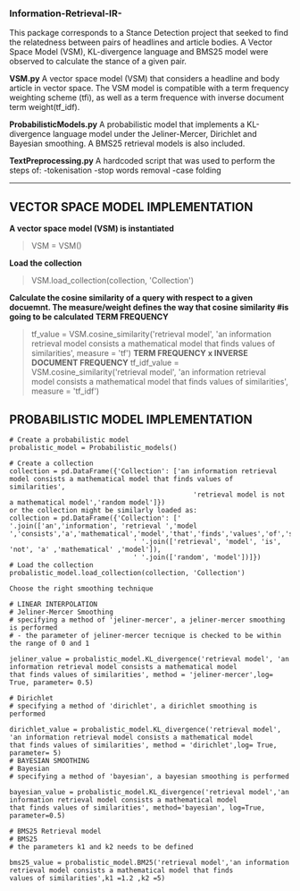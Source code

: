 ### Information-Retrieval-IR-
This package corresponds to a Stance Detection project that seeked to find the relatedness between pairs of headlines and article bodies. A Vector Space Model (VSM), KL-divergence language and BMS25 model were observed to calculate the stance of a given pair. 

**VSM.py**
A vector space model (VSM) that considers a headline and body article in vector space. The VSM model is compatible with a term frequency weighting scheme (tfi), as well as a term frequence with inverse document term weight(tf_idf).

**ProbabilisticModels.py**
A probabilistic model that implements a KL-divergence language model under the Jeliner-Mercer, Dirichlet and Bayesian smoothing. A BMS25 retrieval models is also included.

**TextPreprocessing.py**
 A hardcoded script that was used to perform the steps of: 
 -tokenisation
 -stop words removal
 -case folding
 
 ----------------------------------------------------------------------------------------------------------------------------------

VECTOR SPACE MODEL IMPLEMENTATION
----------------------------------

__A vector space model (VSM) is instantiated__
>VSM = VSM()

__Load the collection__   
>VSM.load_collection(collection, 'Collection')

__Calculate the cosine similarity of a query with respect to a given docuemnt. The measure/weight defines the way that  cosine similarity #is going to be calculated__
**TERM FREQUENCY**
>tf_value = VSM.cosine_similarity('retrieval model', 'an information retrieval model consists a mathematical model that finds values  of similarities', measure = 'tf')
**TERM FREQUENCY x INVERSE DOCUMENT FREQUENCY**
>tf_idf_value = VSM.cosine_similarity('retrieval model', 'an information retrieval model consists a mathematical model that finds values of similarities', measure = 'tf_idf')

PROBABILISTIC MODEL IMPLEMENTATION
----------------------------------
    # Create a probabilistic model
    probalistic_model = Probabilistic_models()

    # Create a collection
    collection = pd.DataFrame({'Collection': ['an information retrieval model consists a mathematical model that finds values of similarities',
                                                  'retrieval model is not a mathematical model','random model']})
    or the collection might be similarly loaded as:
    collection = pd.DataFrame({'Collection': [' '.join(['an','information', 'retrieval ','model ','consists','a','mathematical','model','that','finds','values','of','similarities']),
                                   ' '.join(['retrieval', 'model', 'is', 'not', 'a' ,'mathematical' ,'model']),
                                   ' '.join(['random', 'model'])]})
    # Load the collection
    probalistic_model.load_collection(collection, 'Collection')

    Choose the right smoothing technique
    
    # LINEAR INTERPOLATION
    # Jeliner-Mercer Smoothing
    # specifying a method of 'jeliner-mercer', a jeliner-mercer smoothing is performed
    # - the parameter of jeliner-mercer tecnique is checked to be within the range of 0 and 1
    
    jeliner_value = probalistic_model.KL_divergence('retrieval model', 'an information retrieval model consists a mathematical model                            that finds values of similarities', method = 'jeliner-mercer',log= True, parameter= 0.5)
    
    # Dirichlet
    # specifying a method of 'dirichlet', a dirichlet smoothing is performed
    
    dirichlet_value = probalistic_model.KL_divergence('retrieval model', 'an information retrieval model consists a mathematical model                          that finds values of similarities', method = 'dirichlet',log= True, parameter= 5)
    # BAYESIAN SMOOTHING
    # Bayesian
    # specifying a method of 'bayesian', a bayesian smoothing is performed

    bayesian_value = probalistic_model.KL_divergence('retrieval model','an information retrieval model consists a mathematical model                            that finds values of similarities', method='bayesian', log=True, parameter=0.5)

    # BMS25 Retrieval model    
    # BMS25
    # the parameters k1 and k2 needs to be defined
    
    bms25_value = probalistic_model.BM25('retrieval model','an information retrieval model consists a mathematical model that finds                           values of similarities',k1 =1.2 ,k2 =5)
    
